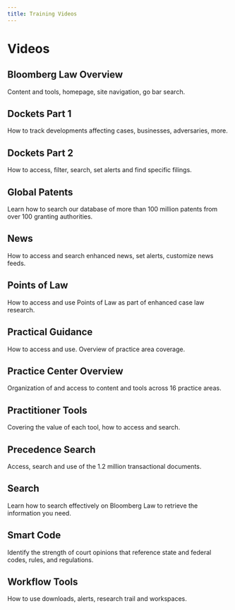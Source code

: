 ```yaml
---
title: Training Videos
---
```

# Videos

## Bloomberg Law Overview

Content and tools, homepage, site navigation, go bar search.

<vimeo source="329919395"></vimeo>

<!-- //////////////////////////////////////////////////////////////////////////////////// -->

## Dockets Part 1

How to track developments affecting cases, businesses, adversaries, more.

<vimeo source="360569792"></vimeo>

<!-- //////////////////////////////////////////////////////////////////////////////////// -->

## Dockets Part 2

How to access, filter, search, set alerts and find specific filings.

<vimeo source="360569633"></vimeo>

<!-- //////////////////////////////////////////////////////////////////////////////////// -->

## Global Patents

Learn how to search our database of more than 100 million patents from over 100 granting authorities.

<vimeo source="360569752"></vimeo>

<!-- //////////////////////////////////////////////////////////////////////////////////// -->

## News

How to access and search enhanced news, set alerts, customize news feeds.

<vimeo source="328226197"></vimeo>

<!-- //////////////////////////////////////////////////////////////////////////////////// -->

## Points of Law

How to access and use Points of Law as part of enhanced case law research.

<vimeo source="328224433"></vimeo>

<!-- //////////////////////////////////////////////////////////////////////////////////// -->

## Practical Guidance

How to access and use.  Overview of practice area coverage.

<vimeo source="360569831"></vimeo>

<!-- //////////////////////////////////////////////////////////////////////////////////// -->

## Practice Center Overview

Organization of and access to content and tools across 16 practice areas.

<vimeo source="328228609"></vimeo>

<!-- //////////////////////////////////////////////////////////////////////////////////// -->

## Practitioner Tools

Covering the value of each tool, how to access and search.

<vimeo source="328222506"></vimeo>

<!-- //////////////////////////////////////////////////////////////////////////////////// -->

## Precedence Search

Access, search and use of the 1.2 million transactional documents.

<vimeo source="328221668"></vimeo>

<!-- //////////////////////////////////////////////////////////////////////////////////// -->

## Search

Learn how to search effectively on Bloomberg Law to retrieve the information you need.

<vimeo source="360569732"></vimeo>

<!-- //////////////////////////////////////////////////////////////////////////////////// -->

## Smart Code

Identify the strength of court opinions that reference state and federal codes, rules, and regulations.

<vimeo source="360569687"></vimeo>

<!-- //////////////////////////////////////////////////////////////////////////////////// -->

## Workflow Tools

How to use downloads, alerts, research trail and workspaces.

<vimeo source="328225332"></vimeo>
